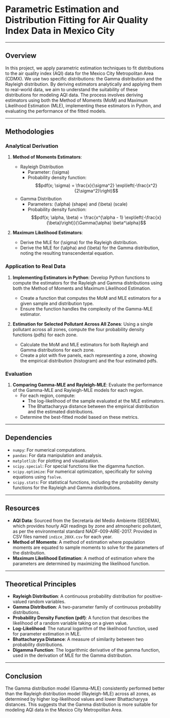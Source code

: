 # Parametric Estimation and Distribution Fitting for Air Quality Index Data in Mexico City

---

## Overview

In this project, we apply parametric estimation techniques to fit distributions to the air quality index (AQI) data for the Mexico City Metropolitan Area (CDMX). We use two specific distributions: the Gamma distribution and the Rayleigh distribution. By deriving estimators analytically and applying them to real-world data, we aim to understand the suitability of these distributions for modeling AQI data. The process involves deriving estimators using both the Method of Moments (MoM) and Maximum Likelihood Estimation (MLE), implementing these estimators in Python, and evaluating the performance of the fitted models.

---

## Methodologies

### Analytical Derivation

1. **Method of Moments Estimators**:
   - Rayleigh Distribution
     - Parameter: \(\sigma\)
     - Probability density function: $$pdf(x; \sigma) = \frac{x}{\sigma^2} \exp\left(-\frac{x^2}{2\sigma^2}\right)$$
   - Gamma Distribution
     - Parameters: \(\alpha\) (shape) and \(\beta\) (scale)
     - Probability density function: $$pdf(x; \alpha, \beta) = \frac{x^{\alpha - 1} \exp\left(-\frac{x}{\beta}\right)}{\Gamma(\alpha) \beta^\alpha}$$

2. **Maximum Likelihood Estimators**:
   - Derive the MLE for \(\sigma\) for the Rayleigh distribution.
   - Derive the MLE for \(\alpha\) and \(\beta\) for the Gamma distribution, noting the resulting transcendental equation.

### Application to Real Data

1. **Implementing Estimators in Python**: Develop Python functions to compute the estimators for the Rayleigh and Gamma distributions using both the Method of Moments and Maximum Likelihood Estimation.
   - Create a function that computes the MoM and MLE estimators for a given sample and distribution type.
   - Ensure the function handles the complexity of the Gamma-MLE estimator.

2. **Estimation for Selected Pollutant Across All Zones**: Using a single pollutant across all zones, compute the four probability density functions (pdfs) for each zone.
   - Calculate the MoM and MLE estimators for both Rayleigh and Gamma distributions for each zone.
   - Create a plot with five panels, each representing a zone, showing the empirical distribution (histogram) and the four estimated pdfs.

### Evaluation

1. **Comparing Gamma-MLE and Rayleigh-MLE**: Evaluate the performance of the Gamma-MLE and Rayleigh-MLE models for each region.
   - For each region, compute:
     - The log-likelihood of the sample evaluated at the MLE estimators.
     - The Bhattacharyya distance between the empirical distribution and the estimated distributions.
   - Determine the best-fitted model based on these metrics.

---

## Dependencies

- `numpy`: For numerical computations.
- `pandas`: For data manipulation and analysis.
- `matplotlib`: For plotting and visualization.
- `scipy.special`: For special functions like the digamma function.
- `scipy.optimize`: For numerical optimization, specifically for solving equations using `fsolve`.
- `scipy.stats`: For statistical functions, including the probability density functions for the Rayleigh and Gamma distributions.

---

## Resources

- **AQI Data**: Sourced from the Secretaría del Medio Ambiente (SEDEMA), which provides hourly AQI readings by zone and atmospheric pollutant, as per the environmental standard NADF-009-AIRE-2017. Provided in CSV files named `indice_20XX.csv` for each year.
- **Method of Moments**: A method of estimation where population moments are equated to sample moments to solve for the parameters of the distribution.
- **Maximum Likelihood Estimation**: A method of estimation where the parameters are determined by maximizing the likelihood function.

---

## Theoretical Principles

- **Rayleigh Distribution**: A continuous probability distribution for positive-valued random variables.
- **Gamma Distribution**: A two-parameter family of continuous probability distributions.
- **Probability Density Function (pdf)**: A function that describes the likelihood of a random variable taking on a given value.
- **Log-Likelihood**: The natural logarithm of the likelihood function, used for parameter estimation in MLE.
- **Bhattacharyya Distance**: A measure of similarity between two probability distributions.
- **Digamma Function**: The logarithmic derivative of the gamma function, used in the derivation of MLE for the Gamma distribution.

---

## Conclusion

The Gamma distribution model (Gamma-MLE) consistently performed better than the Rayleigh distribution model (Rayleigh-MLE) across all zones, as determined by higher log-likelihood values and lower Bhattacharyya distances. This suggests that the Gamma distribution is more suitable for modeling AQI data in the Mexico City Metropolitan Area.
